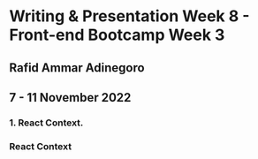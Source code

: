 # Writing & Presentation Week 8 - Front-end Bootcamp Week 3
## Rafid Ammar Adinegoro
## 7 - 11 November 2022

### **1. React Context.**
### React Context
